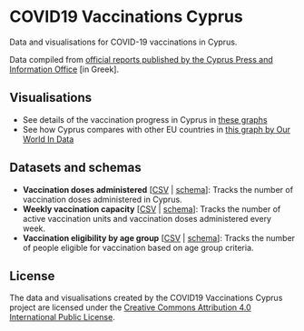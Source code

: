 <head>
	<meta name="description" CONTENT="COVID19 Vaccinations Cyprus, dataset and visualisation. Source: Official data published by http://pio.gov.cy/coronavirus/ and compiled by the COVID19 Vaccinations Cyprus project.">
	<meta name="google-site-verification" content="-vzF49g2tzy9DFe2Y81uQ8StmDZWwe7mi-sDCutMMag" />
</head>

# COVID19 Vaccinations Cyprus

Data and visualisations for COVID-19 vaccinations in Cyprus. 

Data compiled from [official reports published by the Cyprus Press and Information Office](https://www.pio.gov.cy/coronavirus/categories/emvoliasmoi-kata-tou-koronoiou) [in Greek].

## Visualisations

- See details of the vaccination progress in Cyprus in [these graphs](https://mpanteli.github.io/covid19-vaccinations-cyprus/)
- See how Cyprus compares with other EU countries in [this graph by Our World In Data](https://ourworldindata.org/coronavirus-data-explorer?zoomToSelection=true&time=latest&country=AUT~BEL~BGR~CYP~CZE~DEU~DNK~ESP~EST~FIN~FRA~GRC~HRV~HUN~IRL~ITA~LTU~LUX~LVA~MLT~NLD~POL~PRT~ROU~SVK~SVN~SWE~EuropeanUnion&region=World&vaccinationsMetric=true&interval=total&perCapita=true&smoothing=0&pickerMetric=total_vaccinations_per_hundred&pickerSort=desc)

## Datasets and schemas

- **Vaccination doses administered** [[CSV](data/Cyprus.csv) | [schema](data/Cyprus_schema.csv)]: Tracks the number of vaccination doses administered in Cyprus. 
- **Weekly vaccination capacity** [[CSV](data/vaccination_capacity.csv) | [schema](data/vaccination_capacity_schema.csv)]: Tracks the number of active vaccination units and vaccination doses administered every week. 
- **Vaccination eligibility by age group** [[CSV](data/vaccination_by_population_age.csv) | [schema](data/vaccination_by_population_age_schema.csv)]: Tracks the number of people eligible for vaccination based on age group criteria. 

## License

The data and visualisations created by the COVID19 Vaccinations Cyprus project are licensed under the [Creative Commons Attribution 4.0 International Public License](https://creativecommons.org/licenses/by/4.0/). 